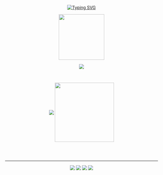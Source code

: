 <!DOCTYPE html>
<html lang="en">
<head>
    <meta charset="UTF-8">
    <meta http-equiv="X-UA-Compatible" content="IE=edge">
    <meta name="viewport" content="width=device-width, initial-scale=1.0">
</head>
<body>

<p align=center>
  <div align="center">
    <a href="https://git.io/typing-svg"><img src="https://readme-typing-svg.demolab.com?font=Roboto&weight=900&size=30&pause=1000&color=FFFFFF&center=true&vCenter=true&multiline=true&width=435&height=100&lines=Hi%2C+This+is+Tayeb+Khan;Laravel+Vue+React+Developer" alt="Typing SVG" /></a>
  </div>
</p>
<p align="center">
  <img height="auto" width="150"  src="https://github.com/tayeb-khan/tayeb-khan/assets/55124227/4b6568d3-99b9-482b-9c02-afb35dd57955">
</p>
<p align="center">
  <img align="center" src="https://github-readme-streak-stats.herokuapp.com/?user=tayeb-khan&theme=dark&hide_border=true"/>
</p>

<br>
<p align="center">
    <img align="center" src="https://github-readme-stats.vercel.app/api?username=tayeb-khan&show_icons=true&hide_border=true&title_color=94b4a4&amp&icon_color=FFFFFF&amp&text_color=FFFFFF&amp&bg_color=000000&count_private=true&include_all_commits=true"/>
    <img align="center" height="195px" src="https://github-readme-stats.vercel.app/api/top-langs/?username=tayeb-khan&text_color=FFFFFF&bg_color=000000&title_color=94b4a4&langs_count=15&layout=compact&hide_border=true" />
</p>

<br> <br>

<hr>
<p align="center">
<a href="https://www.linkedin.com/in/tayeb-khan"><img src="https://img.shields.io/badge/-Tayeb%20Khan%20-0077B5?style=flat&logo=Linkedin&logoColor=white"/></a>
<a href="mailto:tayeb.khan320@gmail.com"><img src="https://img.shields.io/badge/-Gmail-D14836?style=flat&logo=Gmail&logoColor=white"/></a>
<a href="https://www.facebook.com/tayeb320"><img src="https://img.shields.io/badge/-Facebook-1877F2?style=flat&logo=Facebook&logoColor=white"/></a>
<a href="https://stackoverflow.com/users/13446763/tayeb320"><img src="https://img.shields.io/badge/Stack_Overflow-FE7A16?style=flat&&logo=stack-overflow&logoColor=white"/></a>
</p>

</body>
</html>
